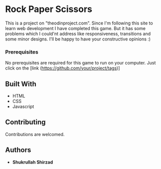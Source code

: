 # Rock Paper Scissors

This is a project on "theodinproject.com". Since I'm following this site to learn web development I have completed this game. But it has some problems which I could'nt address like responsiveness, transitions and some minor designs. 
I'll be happy to have your constructive opinions :)



### Prerequisites

No prerequisites are required for this game to run on your computer. Just click on the [link (https://github.com/your/project/tags)]


## Built With

* HTML
* CSS
* Javascript

## Contributing
 Contributions are welcomed.



## Authors

* **Shukrullah Shirzad** 



